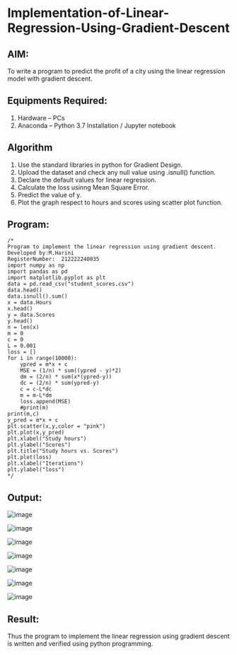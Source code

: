 # Implementation-of-Linear-Regression-Using-Gradient-Descent

## AIM:
To write a program to predict the profit of a city using the linear regression model with gradient descent.

## Equipments Required:
1. Hardware – PCs
2. Anaconda – Python 3.7 Installation / Jupyter notebook

## Algorithm

 1. Use the standard libraries in python for Gradient Design.
 2. Upload the dataset and check any null value using .isnull() function.
 3. Declare the default values for linear regression.
 4. Calculate the loss usinng Mean Square Error.
 5. Predict the value of y.
 6. Plot the graph respect to hours and scores using scatter plot function.


## Program:
```
/*
Program to implement the linear regression using gradient descent.
Developed by:M.Harini
RegisterNumber:  212222240035
import numpy as np
import pandas as pd
import matplotlib.pyplot as plt
data = pd.read_csv("student_scores.csv")
data.head()
data.isnull().sum()
x = data.Hours
x.head()
y = data.Scores
y.head()
n = len(x)
m = 0
c = 0
L = 0.001
loss = []
for i in range(10000):
    ypred = m*x + c
    MSE = (1/n) * sum((ypred - y)*2)
    dm = (2/n) * sum(x*(ypred-y))
    dc = (2/n) * sum(ypred-y)
    c = c-L*dc
    m = m-L*dm
    loss.append(MSE)
    #print(m)
print(m,c)
y_pred = m*x + c
plt.scatter(x,y,color = "pink")
plt.plot(x,y_pred)
plt.xlabel("Study hours")
plt.ylabel("Scores")
plt.title("Study hours vs. Scores")
plt.plot(loss)
plt.xlabel("Iterations")
plt.ylabel("loss")
*/
```

## Output:
![image](https://user-images.githubusercontent.com/119389139/230386308-e04bfb79-b231-453b-953e-e45512f79148.png)

![image](https://user-images.githubusercontent.com/119389139/230386410-d4ccb116-c4d8-4c4b-b348-f5ccba787338.png)

![image](https://user-images.githubusercontent.com/119389139/230386510-63de0d84-f31d-4a1c-a9fd-4972f86cf64e.png)

![image](https://user-images.githubusercontent.com/119389139/230386833-3d102068-46b6-479f-83c7-cb87f732526e.png)

![image](https://user-images.githubusercontent.com/119389139/230389941-e78316c2-0ef7-40aa-8a98-036822924a2b.png)

![image](https://user-images.githubusercontent.com/119389139/230390024-44c07657-bcc7-42d7-a710-b70cc6d5917b.png)

![image](https://user-images.githubusercontent.com/119389139/230390104-41a9a384-10fe-4380-ba90-3d133ea40167.png)


## Result:
Thus the program to implement the linear regression using gradient descent is written and verified using python programming.
